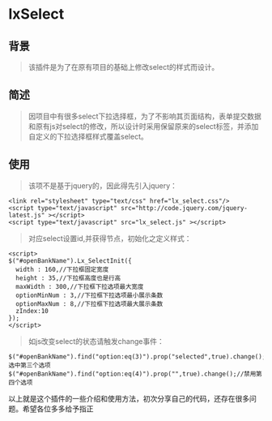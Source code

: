 # lxSelect
## 背景
> 该插件是为了在原有项目的基础上修改select的样式而设计。
## 简述
> 因项目中有很多select下拉选择框，为了不影响其页面结构，表单提交数据和原有js对select的修改，所以设计时采用保留原来的select标签，并添加自定义的下拉选择框样式覆盖select。
## 使用
> 该项不是基于jquery的，因此得先引入jquery：
```
<link rel="stylesheet" type="text/css" href="lx_select.css"/>
<script type="text/javascript" src="http://code.jquery.com/jquery-latest.js" ></script>
<script type="text/javascript" src="lx_select.js" ></script>
```
> 对应select设置id,并获得节点，初始化之定义样式：
```
<script>
$("#openBankName").Lx_SelectInit({
  width : 160,//下拉框固定宽度
  height : 35,//下拉框高度也是行高
  maxWidth : 300,//下拉框下拉选项最大宽度
  optionMinNum : 3,//下拉框下拉选项最小展示条数
  optionMaxNum : 8,//下拉框下拉选项最大展示条数
  zIndex:10 
});
</script>
```
> 如js改变select的状态请触发change事件：
```
$("#openBankName").find("option:eq(3)").prop("selected",true).change();//选中第三个选项
$("#openBankName").find("option:eq(4)").prop("",true).change();//禁用第四个选项

```

以上就是这个插件的一些介绍和使用方法，初次分享自己的代码，还存在很多问题。希望各位多多给予指正

